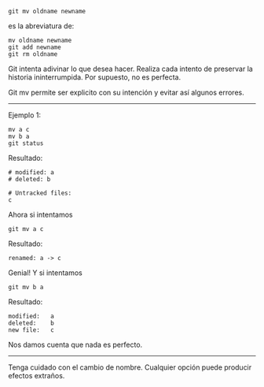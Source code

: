 ```
git mv oldname newname
```

es la abreviatura de:

```
mv oldname newname
git add newname
git rm oldname
```
Git intenta adivinar lo que desea hacer. Realiza cada intento de preservar la historia ininterrumpida.
Por supuesto, no es perfecta.

Git mv permite ser explicito con su intención y evitar así algunos errores.

---
Ejemplo 1:

```
mv a c
mv b a
git status
```
Resultado:
```
# modified: a 
# deleted: b

# Untracked files:
c
```

Ahora si intentamos
```
git mv a c
```
Resultado:
```
renamed: a -> c
```

Genial! 
Y si intentamos 
```
git mv b a
```

Resultado:
```
modified:   a
deleted:    b
new file:   c
```
Nos damos cuenta que nada es perfecto.

---
Tenga cuidado con el cambio de nombre. Cualquier opción puede producir efectos extraños.
